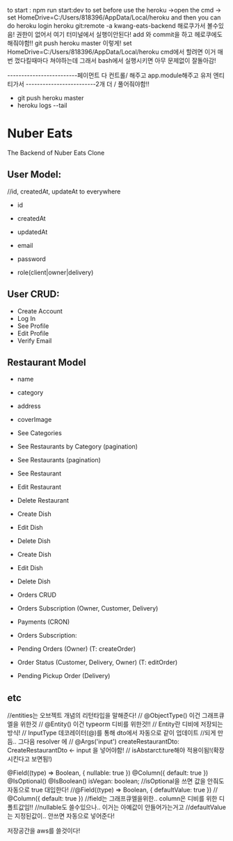 to start : npm run start:dev
to set before use the heroku
->open the cmd -> set HomeDrive=C:/Users/818396/AppData/Local/heroku
and then you can do heroku login
heroku git:remote -a kwang-eats-backend 해로쿠가서 볼수있음!
권한이 없어서 여기 터미널에서 실행이안된다! add 와 commit을 하고 헤로쿠에도 해줘야함!!
git push heroku master 이렇게!
set HomeDrive=C:/Users/818396/AppData/Local/heroku cmd에서 할려면 이거 매번 껐다킬때마다 쳐야하는데 그래서 bash에서 실행시키면 아무 문제없이 잘돌아감!

-------------------------페이먼트 다 컨트롤/ 해주고 app.module해주고 유저 엔티티가서
-------------------------2개 더 / 풀어줘야함!!

- git push heroku master
- heroku logs --tail

# Nuber Eats

The Backend of Nuber Eats Clone

## User Model:

//id, createdAt, updateAt to everywhere

- id
- createdAt
- updatedAt

- email
- password
- role(client|owner|delivery)

## User CRUD:

- Create Account
- Log In
- See Profile
- Edit Profile
- Verify Email

## Restaurant Model

- name
- category
- address
- coverImage

- See Categories
- See Restaurants by Category (pagination)
- See Restaurants (pagination)
- See Restaurant

- Edit Restaurant
- Delete Restaurant

- Create Dish
- Edit Dish
- Delete Dish

- Create Dish
- Edit Dish
- Delete Dish
- Orders CRUD
- Orders Subscription (Owner, Customer, Delivery)

- Payments (CRON)

- Orders Subscription:
- Pending Orders (Owner) (T: createOrder)
- Order Status (Customer, Delivery, Owner) (T: editOrder)
- Pending Pickup Order (Delivery)

## etc

//entities는 오브젝트 개념의 리턴타입을 말해준다!
// @ObjectType() 이건 그래프큐엘을 위한것
// @Entity() 이건 typeorm 디비를 위한것!!
// Entity란 디비에 저장되는 방식!
// InputType 데코레이터(@)를 통해 dto에서 자동으로 같이 업데이트
//되게 만듬.. 그다음 resolver 에
// @Args('input') createRestaurantDto: CreateRestaurantDto <- input 을 넣어야함!
// isAbstarct:ture해야 적용이됨!(확장시킨다고 보면됨!)

@Field((type) => Boolean, { nullable: true })
@Column({ default: true })
@IsOptional()
@IsBoolean()
isVegan: boolean;
//isOptional을 쓰면 값을 안줘도 자동으로 true 대입한다!
//@Field((type) => Boolean, { defaultValue: true })
// @Column({ default: true })
//field는 그래프큐엘을위한.. column은 디비를 위한 디폴트값임!!
//nullable도 쓸수있으나.. 이거는 아예값이 안들어가는거고
//defaultValue는 지정된값이.. 안쓰면 자동으로 넣어준다!

저장공간을 aws를 쓸것이다!

